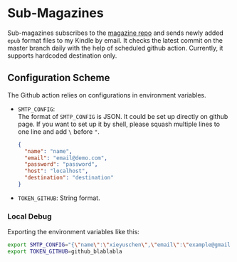 # Sub-Magazines

Sub-magazines subscribes to the [magazine repo](https://github.com/hehonghui/awesome-english-ebooks) and sends newly added `epub` format files to my Kindle by email. It checks the latest commit on the master branch daily with the help of scheduled github action. Currently, it supports hardcoded destination only.

## Configuration Scheme

The Github action relies on configurations in environment variables.

- `SMTP_CONFIG`:  
   The format of `SMTP_CONFIG` is JSON. It could be set up directly on github page. If you want to set up it by shell, please squash multiple lines to one line and add `\` before `"`.

  ```json
  {
    "name": "name",
    "email": "email@demo.com",
    "password": "password",
    "host": "localhost",
    "destination": "destination"
  }
  ```

- `TOKEN_GITHUB`: String format.

### Local Debug

Exporting the environment variables like this:
```sh
export SMTP_CONFIG="{\"name\":\"xieyuschen\",\"email\":\"example@gmail.com\",\"password\":\"your-password\",\"host\":\"smtp.gmail.com\",\"destination\":\"destination@kindle.cn\"}"
export TOKEN_GITHUB=github_blablabla
```
